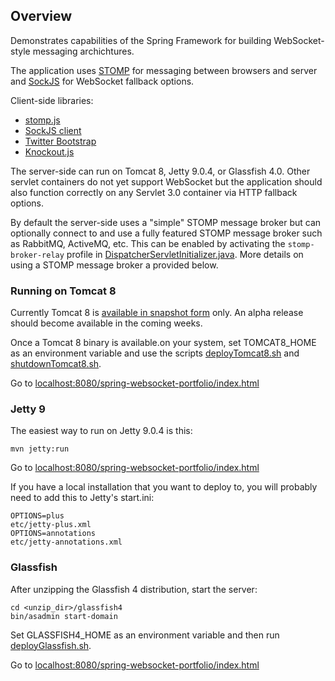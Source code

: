 
## Overview

Demonstrates capabilities of the Spring Framework for building WebSocket-style messaging archichtures.

The application uses [STOMP](http://stomp.github.io/) for messaging between browsers and server and [SockJS](http://sockjs.org) for WebSocket fallback options.

Client-side libraries:
* [stomp.js](https://github.com/jmesnil/stomp-websocket/)
* [SockJS client](https://github.com/sockjs/sockjs-client)
* [Twitter Bootstrap](http://twitter.github.io/bootstrap/)
* [Knockout.js](http://knockoutjs.com/)

The server-side can run on Tomcat 8, Jetty 9.0.4, or Glassfish 4.0. Other servlet containers do not yet support WebSocket but the application should also function correctly on any Servlet 3.0 container via HTTP fallback options.

By default the server-side uses a "simple" STOMP message broker but can optionally connect to and use a fully featured STOMP message broker such as RabbitMQ, ActiveMQ, etc. This can be enabled by activating the `stomp-broker-relay` profile in [DispatcherServletInitializer.java](https://github.com/rstoyanchev/spring-websocket-portfolio/blob/master/src/main/java/org/springframework/samples/portfolio/config/DispatcherServletInitializer.java#L50). More details on using a STOMP message broker a provided below.

### Running on Tomcat 8

Currently Tomcat 8 is [available in snapshot form](https://repository.apache.org/content/repositories/snapshots/org/apache/tomcat/tomcat/8.0-SNAPSHOT/) only. An alpha release should become available in the coming weeks.

Once a Tomcat 8 binary is available.on your system, set TOMCAT8_HOME as an environment variable and use the scripts [deployTomcat8.sh](https://github.com/rstoyanchev/spring-websocket-portfolio/blob/master/deployTomcat8.sh) and [shutdownTomcat8.sh](https://github.com/rstoyanchev/spring-websocket-portfolio/blob/master/shutdownTomcat8.sh).

Go to [localhost:8080/spring-websocket-portfolio/index.html](localhost:8080/spring-websocket-portfolio/index.html)

### Jetty 9

The easiest way to run on Jetty 9.0.4 is this:

    mvn jetty:run

Go to [localhost:8080/spring-websocket-portfolio/index.html](localhost:8080/spring-websocket-portfolio/index.html)

If you have a local installation that you want to deploy to, you will probably need to add this to Jetty's start.ini:

    OPTIONS=plus
    etc/jetty-plus.xml
    OPTIONS=annotations
    etc/jetty-annotations.xml

### Glassfish

After unzipping the Glassfish 4 distribution, start the server:

    cd <unzip_dir>/glassfish4
    bin/asadmin start-domain

Set GLASSFISH4_HOME as an environment variable and then run [deployGlassfish.sh](https://github.com/rstoyanchev/spring-websocket-portfolio/blob/master/deployGlassfish.sh).

Go to [localhost:8080/spring-websocket-portfolio/index.html](localhost:8080/spring-websocket-portfolio/index.html)




